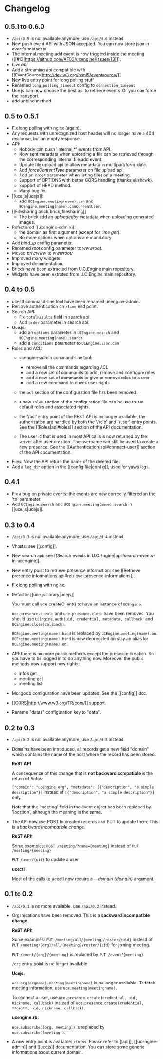 # Changelog

## 0.5.1 to 0.6.0

* `/api/0.5` is not available anymore, use `/api/0.6` instead.
* New push event API with JSON accepted. You can now store json in event's metadata.
* The internal.meeting.add event is now triggerd inside the meeting ([[#13|https://github.com/AF83/ucengine/issues/13]]).
* *Live api*
 * Add a streaming api compatible with [[EventSource|http://dev.w3.org/html5/eventsource/]]
 * New live entry point for long polling stuff
 * Renamed `long_polling_timeout` config to `connection_timeout`
* Uce.js can now choose the best api to retrieve events. Or you can force the transport.
 * add unbind method

## 0.5 to 0.5.1

* Fix long polling with nginx (again).
* Any requests with unrecognized host header will no longer have a 404 response, but an empty response.
* API:
  * Nobody can push 'internal.*' events from API.
  * Now sent metadata when uploading a file can be retrieved through the corresponding internal.file.add event.
  * Update file upload api to allow metadata in multipart/form-data.
  * Add *forceContentType* parameter on file upload api.
  * Add an *order* parameter when listing files on a meeting.
  * Support of OPTIONS with better CORS handling (thanks elishowk).
  * Support of HEAD method.
  * Many bug fix.
* [[uce.js|ucejs]]:
  * add `UCEngine.meeting(name).can` and `UCEngine.meeting(name).canCurrentUser`.
* [[Filesharing brick|brick_filesharing]]
  * The brick add an *uploadedby* metadata when uploading generated images.
* Refactored [[ucengine-admin]]:
  * the domain as first argument (except for *time get*).
  * No more options when options are mandatory.
* Add *bind_ip* config parameter.
* Renamed *root* config parameter to *wwwroot*.
* Moved *priv/www* to *wwwroot/*
* Improved many widgets.
* Improved documentation.
* Bricks have been extracted from U.C.Engine main repository.
* Widgets have been extrated from U.C.Engine main repository.

## 0.4 to 0.5

* ucectl command-line tool have been renamed ucengine-admin.
* Remove authentication on `/time` end point.
* Search API:
  * Fix `totalResults` field in search api.
  * Add `order` parameter in search api.
* Uce.js:
  * add an `options` parameter in `UCEngine.search` and `UCEngine.meeting(name).search`
  * add a `conditions` parameter to `UCEngine.user.can`
* Roles and ACL:
  * ucengine-admin command-line tool:
    - remove all the commands regarding ACL
    - add a new set of commands to add, remove and configure roles
    - add a new set of commands to give or remove roles to a user
    - add a new command to check user rights
  * the `acl` section of the configuration file has been removed.
  * a new `roles` section of the configuration file can be use to set default roles and associated rights.
  * the '/acl' entry point of the REST API is no longer available, the
    authorization are handled by both the '/role' and '/user' entry
    points. See the [[Roles|api#roles]] section
    of the API documentation.

  * The user id that is used in most API calls is now returned by the
    server after user creation. The username can still be used to create
    a new presence. See the [[Authentication|api#connect-user]] section
    of the API documentation.
* Files:
    Now the API return the name of the deleted file.
* Add a `log_dir` option in the [[config file|config]], used for yaws logs.

## 0.4.1

* Fix a bug on private events: the events are now correctly filtered on the 'to' parameter.
* Add `UCEngine.search` and `UCEngine.meeting(name).search` in [[uce.js|ucejs]].

## 0.3 to 0.4

* `/api/0.3` is not available anymore, use `/api/0.4` instead.
* Vhosts: see [[config]].
* New search api: see [[Search events in U.C.Engine|api#search-events-in-ucengine]].
* New entry point to retrieve presence information: see [[Retrieve presence informations|api#retrieve-presence-informations]].
* Fix long polling with nginx.
* Refactor [[uce.js library|ucejs]]

  You must call uce.createClient() to have an instance of `UCEngine`.

  `uce.presence.create` and `uce.presence.close` have been removed. You should use `UCEngine.auth(uid, credential, metadata, callback)` and `UCEngine.close(callback)`.

  `UCEngine.meeting(name).bind` is replaced by `UCEngine.meeting(name).on`. `UCEngine.meeting(name).bind` is now deprecated on stay an alias for `UCEngine.meeting(name).on`.

* API: there is no more public methods except the presence creation.
  So you have to be logged in to do anything now. Moreover the public methods now support new rights:

  - infos get
  - meeting get
  - meeting list

* Mongodb configuration have been updated. See the [[config]] doc.
* [[CORS|http://www.w3.org/TR/cors/]] support.
* Rename "datas" configuration key to "data".

## 0.2 to 0.3

* `/api/0.2` is not available anymore, use `/api/0.3` instead.

* Domains have been introduced, all records get a new field "domain" which contains the name of the host where the record has been stored.

  **ReST API**

  A consequence of this change that is **not backward compatible** is the return of /infos:

  `{"domain": "ucengine.org", "metadata": [{"description", "a simple description"}]` instead of `[{"description", "a simple description"}]` only.

  Note that the 'meeting' field in the event object has been replaced by 'location', although the meaning is the same.

* The API now use POST to created records and PUT to update them. This is a **backward incompatible change*.*

  **ReST API:**

  Some examples:
  `POST /meeting/?name={meeting}` instead of `PUT /meeting/{meeting}`

  `PUT /user/{uid}` to update a user

  **ucectl**

  Most of the calls to ucectl now require a *--domain {domain}* argument.

## 0.1 to 0.2

* `/api/0.1` is no more available, use `/api/0.2` instead.

* Organisations have been removed. This is a **backward incompatible change**.

  **ReST API:**

  Some examples:
  `PUT /meeting/all/{meeting}/roster/{uid}` instead of `PUT /meeting/{org}/all/{meeting}/roster/{uid}` for joining meeting.

  `PUT /event/{org}/{meeting}` is replaced by `PUT /event/{meeting}`

  `/org` entry point is no longer available

  **Ucejs:**

  `uce.org(orgname).meeting(meetingname)` is no longer available. To fetch meeting information, use `uce.meeting(meetingname)`.

  To connect a user, use `uce.presence.create(credential, uid, nickname, callback)` instead of `uce.presence.create(credential, **org**, uid, nickname, callback)`.

  **ucengine.rb:**

  `uce.subscribe([org, meeting])` is replaced by `uce.subscribe([meeting])`.


* A new entry point is available: `/infos`. Please refer to [[api]], [[ucengine-admin]] and [[ucejs]] documentation. You can store some generic informations about current domain.
